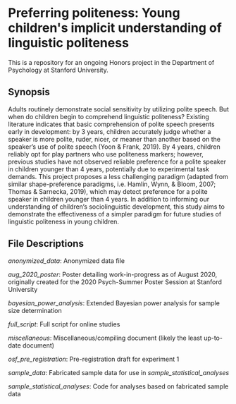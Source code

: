 # Preferring politeness: Young children's implicit understanding of linguistic politeness
This is a repository for an ongoing Honors project in the Department of Psychology at Stanford University.

## Synopsis
Adults routinely demonstrate social sensitivity by utilizing polite speech. But when do children begin to comprehend linguistic politeness? Existing literature indicates that basic comprehension of polite speech presents early in development: by 3 years, children accurately judge whether a speaker is more polite, ruder, nicer, or meaner than another based on the speaker’s use of polite speech (Yoon & Frank, 2019). By 4 years, children reliably opt for play partners who use politeness markers; however, previous studies have not observed reliable preference for a polite speaker in children younger than 4 years, potentially due to experimental task demands. This project proposes a less challenging paradigm (adapted from similar shape-preference paradigms, i.e. Hamlin, Wynn, & Bloom, 2007; Thomas & Sarnecka, 2019), which may detect preference for a polite speaker in children younger than 4 years. In addition to informing our understanding of children’s sociolinguistic development, this study aims to demonstrate the effectiveness of a simpler paradigm for future studies of linguistic politeness in young children.

## File Descriptions

_anonymized_data_: Anonymized data file

_aug_2020_poster_: Poster detailing work-in-progress as of August 2020, originally created for the 2020 Psych-Summer Poster Session at Stanford University

_bayesian_power_analysis_: Extended Bayesian power analysis for sample size determination

_full_script_: Full script for online studies

_miscellaneous_: Miscellaneous/compiling document (likely the least up-to-date document)

_osf_pre_registration_: Pre-registration draft for experiment 1

_sample_data_: Fabricated sample data for use in _sample_statistical_analyses_

_sample_statistical_analyses_: Code for analyses based on fabricated sample data